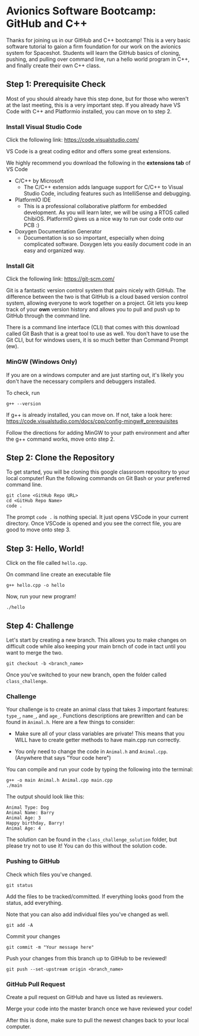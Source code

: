 # Avionics Software Bootcamp: GitHub and C++ 

Thanks for joining us in our GitHub and C++ bootcamp! This is a very basic software tutorial to gaion a firm foundation for our work on the avionics system for Spaceshot. Students will learn the GitHub basics of cloning, pushing, and pulling over command line, run a hello world program in C++, and finally create their own C++ class.

## Step 1: Prerequisite Check
Most of you should already have this step done, but for those who weren't at the last meeting, this is a very important step. If you already have VS Code with C++ and Platformio installed, you can move on to step 2. 

### Install Visual Studio Code 
Click the following link: https://code.visualstudio.com/

VS Code is a great coding editor and offers some great extensions. 

We highly recommend you download the following in the **extensions tab** of VS Code
- C/C++ by Microsoft
  -   The C/C++ extension adds language support for C/C++ to Visual Studio Code, including features such as IntelliSense and debugging.
- PlatformIO IDE
  - This is a professional collaborative platform for embedded development. As you will learn later, we will be using a RTOS called ChibiOS. PlatformIO gives us a nice way to run our code onto our PCB :)
- Doxygen Documentation Generator
  - Documentation is so so important, especially when doing complicated software. Doxygen lets you easily document code in an easy and organized way.

### Install Git

Click the following link: https://git-scm.com/

Git is a fantastic version control system that pairs nicely with GitHub. The difference between the two is that GitHub is a cloud based version control system, allowing everyone to work together on a project. Git lets you keep track of your **own** version history and allows you to pull and push up to GitHub through the command line.

There is a command line interface (CLI) that comes with this download called Git Bash that is a great tool to use as well. You don't have to use the Git CLI, but for windows users, it is so much better than Command Prompt (ew).

### MinGW (Windows Only)

If you are on a windows computer and are just starting out, it's likely you don't have the necessary compilers and debuggers installed.

To check, run
```
g++ --version
```
If g++ is already installed, you can move on. If not, take a look here: https://code.visualstudio.com/docs/cpp/config-mingw#_prerequisites

Follow the directions for adding MinGW to your path environment and after the g++ command works, move onto step 2. 


## Step 2: Clone the Repository
To get started, you will be cloning this google classroom repository to your local computer! Run the following commands on Git Bash or your preferred command line.

```
git clone <GitHub Repo URL>
cd <GitHub Repo Name>
code .
```

The prompt `code .` is nothing special. It just opens VSCode in your current directory. Once VSCode is opened and you see the correct file, you are good to move onto step 3.



## Step 3: Hello, World!

Click on the file called `hello.cpp`.

On command line create an executable file
```
g++ hello.cpp -o hello
```
Now, run your new program!

```
./hello
```

## Step 4: Challenge

Let's start by creating a new branch. This allows you to make changes on difficult code while also keeping your main brnch of code in tact until you want to merge the two.

```
git checkout -b <branch_name>
```
Once you've switched to your new branch, open the folder called `class_challenge`.

### Challenge

Your challenge is to create an animal class that takes 3 important features: `type_`, `name_`, and `age_`. Functions descriptions are prewritten and can be found in `Animal.h`. Here are a few things to consider:

- Make sure all of your class variables are private! This means that you WILL have to create getter methods to have main.cpp run correctly.

- You only need to change the code in `Animal.h` and `Animal.cpp`. (Anywhere that says "Your code here")


You can compile and run your code by typing the following into the terminal:

```
g++ -o main Animal.h Animal.cpp main.cpp
./main
```

The output should look like this: 

```
Animal Type: Dog
Animal Name: Barry
Animal Age: 3
Happy birthday, Barry!
Animal Age: 4
```

The solution can be found in the `class_challenge_solution` folder, but please try not to use it! You can do this without the solution code.

### Pushing to GitHub

Check which files you've changed.

```
git status
```

Add the files to be tracked/committed. If everything looks good from the status, add everything. 

Note that you can also add individual files you've changed as well.

```
git add -A
```

Commit your changes

```
git commit -m "Your message here"
```

Push your changes from this branch up to GitHub to be reviewed!

```
git push --set-upstream origin <branch_name>
```

### GitHub Pull Request

Create a pull request on GitHub and have us listed as reviewers.

Merge your code into the master branch once we have reviewed your code!

After this is done, make sure to pull the newest changes back to your local computer.
